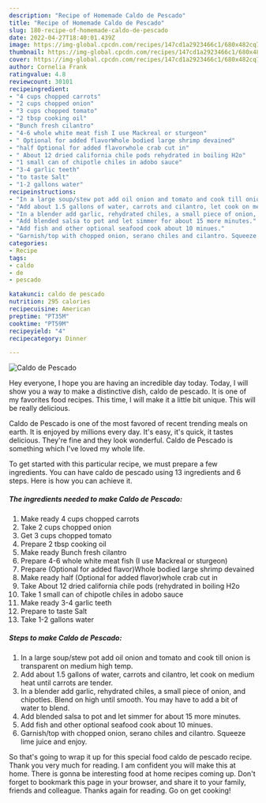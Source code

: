 ```yaml
---
description: "Recipe of Homemade Caldo de Pescado"
title: "Recipe of Homemade Caldo de Pescado"
slug: 180-recipe-of-homemade-caldo-de-pescado
date: 2022-04-27T18:40:01.439Z
image: https://img-global.cpcdn.com/recipes/147cd1a2923466c1/680x482cq70/caldo-de-pescado-recipe-main-photo.jpg
thumbnail: https://img-global.cpcdn.com/recipes/147cd1a2923466c1/680x482cq70/caldo-de-pescado-recipe-main-photo.jpg
cover: https://img-global.cpcdn.com/recipes/147cd1a2923466c1/680x482cq70/caldo-de-pescado-recipe-main-photo.jpg
author: Cornelia Frank
ratingvalue: 4.8
reviewcount: 30101
recipeingredient:
- "4 cups chopped carrots"
- "2 cups chopped onion"
- "3 cups chopped tomato"
- "2 tbsp cooking oil"
- "Bunch fresh cilantro"
- "4-6 whole white meat fish I use Mackreal or sturgeon"
- " Optional for added flavorWhole bodied large shrimp devained"
- "half Optional for added flavorwhole crab cut in"
- " About 12 dried california chile pods rehydrated in boiling H2o"
- "1 small can of chipotle chiles in adobo sauce"
- "3-4 garlic teeth"
- "to taste Salt"
- "1-2 gallons water"
recipeinstructions:
- "In a large soup/stew pot add oil onion and tomato and cook till onion is transparent on medium high temp."
- "Add about 1.5 gallons of water, carrots and cilantro, let cook on medium heat until carrots are tender."
- "In a blender add garlic, rehydrated chiles, a small piece of onion, and chipotles. Blend on high until smooth. You may have to add a bit of water to blend."
- "Add blended salsa to pot and let simmer for about 15 more minutes."
- "Add fish and other optional seafood cook about 10 minues."
- "Garnish/top with chopped onion, serano chiles and cilantro. Squeeze lime juice and enjoy."
categories:
- Recipe
tags:
- caldo
- de
- pescado

katakunci: caldo de pescado 
nutrition: 295 calories
recipecuisine: American
preptime: "PT35M"
cooktime: "PT59M"
recipeyield: "4"
recipecategory: Dinner

---
```



![Caldo de Pescado](https://img-global.cpcdn.com/recipes/147cd1a2923466c1/680x482cq70/caldo-de-pescado-recipe-main-photo.jpg)

Hey everyone, I hope you are having an incredible day today. Today, I will show you a way to make a distinctive dish, caldo de pescado. It is one of my favorites food recipes. This time, I will make it a little bit unique. This will be really delicious.



Caldo de Pescado is one of the most favored of recent trending meals on earth. It is enjoyed by millions every day. It's easy, it's quick, it tastes delicious. They're fine and they look wonderful. Caldo de Pescado is something which I've loved my whole life.


To get started with this particular recipe, we must prepare a few ingredients. You can have caldo de pescado using 13 ingredients and 6 steps. Here is how you can achieve it.

<!--inarticleads1-->

##### The ingredients needed to make Caldo de Pescado:

1. Make ready 4 cups chopped carrots
1. Take 2 cups chopped onion
1. Get 3 cups chopped tomato
1. Prepare 2 tbsp cooking oil
1. Make ready Bunch fresh cilantro
1. Prepare 4-6 whole white meat fish (I use Mackreal or sturgeon)
1. Prepare  (Optional for added flavor)Whole bodied large shrimp devained
1. Make ready half (Optional for added flavor)whole crab cut in
1. Take  About 12 dried california chile pods (rehydrated in boiling H2o
1. Take 1 small can of chipotle chiles in adobo sauce
1. Make ready 3-4 garlic teeth
1. Prepare to taste Salt
1. Take 1-2 gallons water




<!--inarticleads2-->

##### Steps to make Caldo de Pescado:

1. In a large soup/stew pot add oil onion and tomato and cook till onion is transparent on medium high temp.
1. Add about 1.5 gallons of water, carrots and cilantro, let cook on medium heat until carrots are tender.
1. In a blender add garlic, rehydrated chiles, a small piece of onion, and chipotles. Blend on high until smooth. You may have to add a bit of water to blend.
1. Add blended salsa to pot and let simmer for about 15 more minutes.
1. Add fish and other optional seafood cook about 10 minues.
1. Garnish/top with chopped onion, serano chiles and cilantro. Squeeze lime juice and enjoy.




So that's going to wrap it up for this special food caldo de pescado recipe. Thank you very much for reading. I am confident you will make this at home. There is gonna be interesting food at home recipes coming up. Don't forget to bookmark this page in your browser, and share it to your family, friends and colleague. Thanks again for reading. Go on get cooking!
